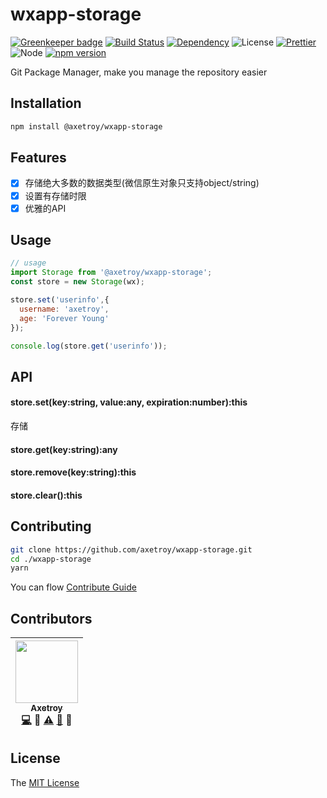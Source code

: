 # wxapp-storage

[![Greenkeeper badge](https://badges.greenkeeper.io/axetroy/wxapp-storage.svg)](https://greenkeeper.io/)
[![Build Status](https://travis-ci.org/axetroy/wxapp-storage.svg?branch=master)](https://travis-ci.org/axetroy/wxapp-storage)
[![Dependency](https://david-dm.org/axetroy/wxapp-storage.svg)](https://david-dm.org/axetroy/wxapp-storage)
![License](https://img.shields.io/badge/license-MIT-green.svg)
[![Prettier](https://img.shields.io/badge/Code%20Style-Prettier-green.svg)](https://github.com/prettier/prettier)
![Node](https://img.shields.io/badge/node-%3E=6.0-blue.svg?style=flat-square)
[![npm version](https://badge.fury.io/js/%40axetroy%2Fwxapp-storage.svg)](https://badge.fury.io/js/%40axetroy%2Fwxapp-storage)

Git Package Manager, make you manage the repository easier

## Installation
```bash
npm install @axetroy/wxapp-storage
```

## Features

- [x] 存储绝大多数的数据类型(微信原生对象只支持object/string)
- [x] 设置有存储时限
- [x] 优雅的API

## Usage

```javascript
// usage
import Storage from '@axetroy/wxapp-storage';
const store = new Storage(wx);

store.set('userinfo',{
  username: 'axetroy',
  age: 'Forever Young'
});

console.log(store.get('userinfo'));

```

## API

#### store.set(key:string, value:any, expiration:number):this

存储

#### store.get(key:string):any

#### store.remove(key:string):this

#### store.clear():this

## Contributing

```bash
git clone https://github.com/axetroy/wxapp-storage.git
cd ./wxapp-storage
yarn
```

You can flow [Contribute Guide](https://github.com/axetroy/wxapp-storage/blob/master/contributing.md)

## Contributors

<!-- ALL-CONTRIBUTORS-LIST:START - Do not remove or modify this section -->
| [<img src="https://avatars1.githubusercontent.com/u/9758711?v=3" width="100px;"/><br /><sub>Axetroy</sub>](http://axetroy.github.io)<br />[💻](https://github.com/gpmer/gpm.js/commits?author=axetroy) 🔌 [⚠️](https://github.com/gpmer/gpm.js/commits?author=axetroy) [🐛](https://github.com/gpmer/gpm.js/issues?q=author%3Aaxetroy) 🎨 |
| :---: |
<!-- ALL-CONTRIBUTORS-LIST:END -->

## License

The [MIT License](https://github.com/axetroy/wxapp-storage/blob/master/LICENSE)
